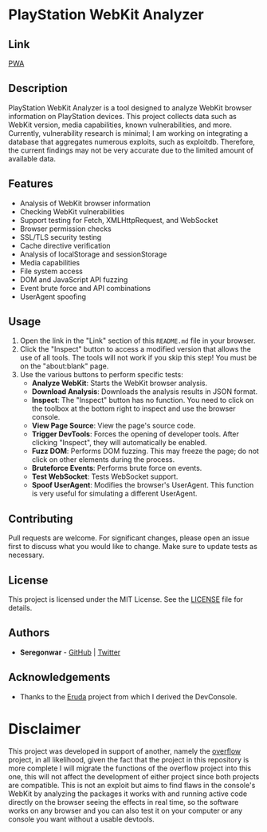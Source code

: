 # PlayStation WebKit Analyzer

## Link
[PWA](https://seregonwar.github.io/PWA/)

## Description

PlayStation WebKit Analyzer is a tool designed to analyze WebKit browser information on PlayStation devices. This project collects data such as WebKit version, media capabilities, known vulnerabilities, and more. Currently, vulnerability research is minimal; I am working on integrating a database that aggregates numerous exploits, such as exploitdb. Therefore, the current findings may not be very accurate due to the limited amount of available data.

## Features

- Analysis of WebKit browser information
- Checking WebKit vulnerabilities
- Support testing for Fetch, XMLHttpRequest, and WebSocket
- Browser permission checks
- SSL/TLS security testing
- Cache directive verification
- Analysis of localStorage and sessionStorage
- Media capabilities
- File system access
- DOM and JavaScript API fuzzing
- Event brute force and API combinations
- UserAgent spoofing

## Usage

1. Open the link in the "Link" section of this `README.md` file in your browser.
2. Click the "Inspect" button to access a modified version that allows the use of all tools. The tools will not work if you skip this step! You must be on the "about:blank" page.
3. Use the various buttons to perform specific tests:
    - **Analyze WebKit**: Starts the WebKit browser analysis.
    - **Download Analysis**: Downloads the analysis results in JSON format.
    - **Inspect**: The "Inspect" button has no function. You need to click on the toolbox at the bottom right to inspect and use the browser console.
    - **View Page Source**: View the page's source code.
    - **Trigger DevTools**: Forces the opening of developer tools. After clicking "Inspect", they will automatically be enabled.
    - **Fuzz DOM**: Performs DOM fuzzing. This may freeze the page; do not click on other elements during the process.
    - **Bruteforce Events**: Performs brute force on events.
    - **Test WebSocket**: Tests WebSocket support.
    - **Spoof UserAgent**: Modifies the browser's UserAgent. This function is very useful for simulating a different UserAgent.

## Contributing

Pull requests are welcome. For significant changes, please open an issue first to discuss what you would like to change. Make sure to update tests as necessary.

## License

This project is licensed under the MIT License. See the [LICENSE](LICENSE) file for details.

## Authors

- **Seregonwar** - [GitHub](https://github.com/SeregonWar) | [Twitter](https://x.com/SeregonWar)

## Acknowledgements

- Thanks to the [Eruda](https://github.com/liriliri/eruda) project from which I derived the DevConsole.

# **Disclaimer**
This project was developed in support of another, namely the [overflow](https://github.com/seregonwar/Overflow) project, in all likelihood, given the fact that the project in this repository is more complete I will migrate the functions of the overflow project into this one, this will not affect the development of either project since both projects are compatible. This is not an exploit but aims to find flaws in the console's WebKit by analyzing the packages it works with and running active code directly on the browser seeing the effects in real time, so the software works on any browser and you can also test it on your computer or any console you want without a usable devtools.
